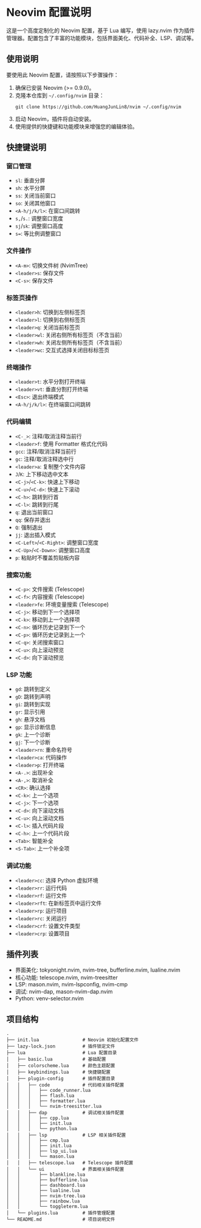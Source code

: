 # Neovim 配置说明

这是一个高度定制化的 Neovim 配置，基于 Lua 编写，使用 lazy.nvim 作为插件管理器。配置包含了丰富的功能模块，包括界面美化、代码补全、LSP、调试等。

## 使用说明

要使用此 Neovim 配置，请按照以下步骤操作：

1. 确保已安装 Neovim (>= 0.9.0)。
2. 克隆本仓库到 `~/.config/nvim` 目录：
   ```
   git clone https://github.com/HuangJunLin8/nvim ~/.config/nvim
   ```
3. 启动 Neovim，插件将自动安装。
4. 使用提供的快捷键和功能模块来增强您的编辑体验。

## 快捷键说明

### 窗口管理
- `sl`: 垂直分屏
- `sh`: 水平分屏  
- `ss`: 关闭当前窗口
- `so`: 关闭其他窗口
- `<A-h/j/k/l>`: 在窗口间跳转
- `s,`/`s.`: 调整窗口宽度
- `sj`/`sk`: 调整窗口高度
- `s=`: 等比例调整窗口

### 文件操作
- `<A-m>`: 切换文件树 (NvimTree)
- `<leader>s`: 保存文件
- `<C-s>`: 保存文件

### 标签页操作
- `<leader>h`: 切换到左侧标签页
- `<leader>l`: 切换到右侧标签页  
- `<leader>q`: 关闭当前标签页
- `<leader>wl`: 关闭右侧所有标签页（不含当前）
- `<leader>wh`: 关闭左侧所有标签页（不含当前）
- `<leader>wc`: 交互式选择关闭目标标签页

### 终端操作
- `<leader>t`: 水平分割打开终端
- `<leader>vt`: 垂直分割打开终端
- `<Esc>`: 退出终端模式
- `<A-h/j/k/l>`: 在终端窗口间跳转

### 代码编辑
- `<C-_>`: 注释/取消注释当前行
- `<leader>f`: 使用 Formatter 格式化代码
- `gcc`: 注释/取消注释当前行
- `gc`: 注释/取消注释选中行
- `<leader>a`: 复制整个文件内容
- `J`/`K`: 上下移动选中文本
- `<C-j>`/`<C-k>`: 快速上下移动
- `<C-u>`/`<C-d>`: 快速上下滚动
- `<C-h>`: 跳转到行首
- `<C-l>`: 跳转到行尾
- `q`: 退出当前窗口
- `qq`: 保存并退出
- `Q`: 强制退出
- `jj`: 退出插入模式
- `<C-Left>`/`<C-Right>`: 调整窗口宽度
- `<C-Up>`/`<C-Down>`: 调整窗口高度
- `p`: 粘贴时不覆盖剪贴板内容

### 搜索功能
- `<C-p>`: 文件搜索 (Telescope)
- `<C-f>`: 内容搜索 (Telescope)
- `<leader>fe`: 环境变量搜索 (Telescope)
- `<C-j>`: 移动到下一个选择项
- `<C-k>`: 移动到上一个选择项
- `<C-n>`: 循环历史记录到下一个
- `<C-p>`: 循环历史记录到上一个
- `<C-q>`: 关闭搜索窗口
- `<C-u>`: 向上滚动预览
- `<C-d>`: 向下滚动预览

### LSP 功能
- `gd`: 跳转到定义
- `gD`: 跳转到声明
- `gi`: 跳转到实现
- `gr`: 显示引用
- `gh`: 悬浮文档
- `gp`: 显示诊断信息
- `gk`: 上一个诊断
- `gj`: 下一个诊断
- `<leader>rn`: 重命名符号
- `<leader>ca`: 代码操作
- `<leader>p`: 打开终端
- `<A-.>`: 出现补全
- `<A-,>`: 取消补全
- `<CR>`: 确认选择
- `<C-k>`: 上一个选项
- `<C-j>`: 下一个选项
- `<C-d>`: 向下滚动文档
- `<C-u>`: 向上滚动文档
- `<C-l>`: 插入代码片段
- `<C-h>`: 上一个代码片段
- `<Tab>`: 智能补全
- `<S-Tab>`: 上一个补全项

### 调试功能
- `<leader>cc`: 选择 Python 虚拟环境
- `<leader>rr`: 运行代码
- `<leader>rf`: 运行文件
- `<leader>rft`: 在新标签页中运行文件
- `<leader>rp`: 运行项目
- `<leader>rc`: 关闭运行
- `<leader>crf`: 设置文件类型
- `<leader>crp`: 设置项目

## 插件列表

- 界面美化: tokyonight.nvim, nvim-tree, bufferline.nvim, lualine.nvim
- 核心功能: telescope.nvim, nvim-treesitter
- LSP: mason.nvim, nvim-lspconfig, nvim-cmp
- 调试: nvim-dap, mason-nvim-dap.nvim
- Python: venv-selector.nvim

## 项目结构

```
.
├── init.lua                # Neovim 初始化配置文件
├── lazy-lock.json          # 插件锁定文件
├── lua                     # Lua 配置目录
│   ├── basic.lua           # 基础配置
│   ├── colorscheme.lua     # 颜色主题配置
│   ├── keybindings.lua     # 快捷键配置
│   ├── plugin-config       # 插件配置目录
│   │   ├── code            # 代码相关插件配置
│   │   │   ├── code_runner.lua
│   │   │   ├── flash.lua
│   │   │   ├── formatter.lua
│   │   │   └── nvim-treesitter.lua
│   │   ├── dap             # 调试相关插件配置
│   │   │   ├── cpp.lua
│   │   │   ├── init.lua
│   │   │   └── python.lua
│   │   ├── lsp             # LSP 相关插件配置
│   │   │   ├── cmp.lua
│   │   │   ├── init.lua
│   │   │   ├── lsp_ui.lua
│   │   │   └── mason.lua
│   │   ├── telescope.lua   # Telescope 插件配置
│   │   └── ui              # 界面相关插件配置
│   │       ├── blankline.lua
│   │       ├── bufferline.lua
│   │       ├── dashboard.lua
│   │       ├── lualine.lua
│   │       ├── nvim-tree.lua
│   │       ├── rainbow.lua
│   │       └── toggleterm.lua
│   └── plugins.lua         # 插件管理配置
└── README.md               # 项目说明文件
```
